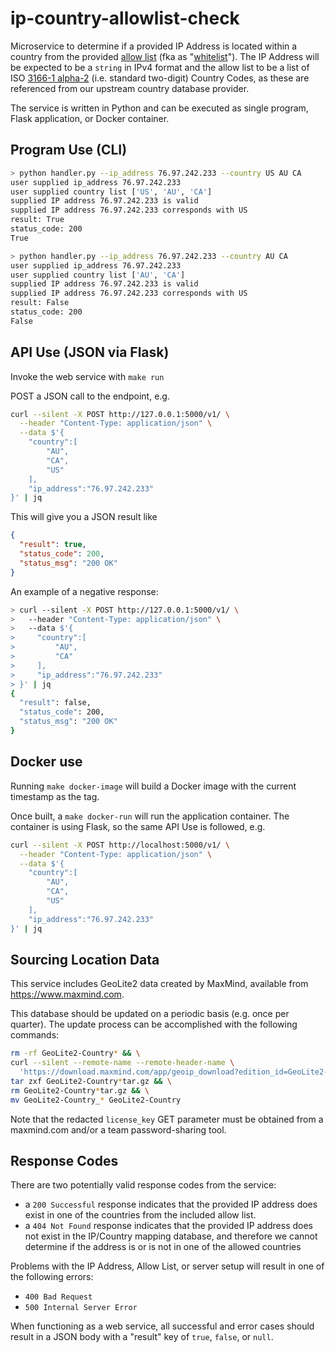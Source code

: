 # ip-country-allowlist-check

Microservice to determine if a provided IP Address is located within a country from the provided [allow list][1] (fka as "[whitelist][2]"). The IP Address will be expected to be a `string` in IPv4 format and the allow list to be a list of ISO [3166-1 alpha-2][3] (i.e. standard two-digit) Country Codes, as these are referenced from our upstream country database provider.

[1]: https://en.wikipedia.org/wiki/Whitelisting
[2]: https://www.ncsc.gov.uk/blog-post/terminology-its-not-black-and-white
[3]: https://en.wikipedia.org/wiki/ISO_3166-1_alpha-2

The service is written in Python and can be executed as single program, Flask application, or Docker container.

## Program Use (CLI)

```sh
> python handler.py --ip_address 76.97.242.233 --country US AU CA
user supplied ip_address 76.97.242.233
user supplied country list ['US', 'AU', 'CA']
supplied IP address 76.97.242.233 is valid
supplied IP address 76.97.242.233 corresponds with US
result: True
status_code: 200
True

> python handler.py --ip_address 76.97.242.233 --country AU CA
user supplied ip_address 76.97.242.233
user supplied country list ['AU', 'CA']
supplied IP address 76.97.242.233 is valid
supplied IP address 76.97.242.233 corresponds with US
result: False
status_code: 200
False
```

## API Use (JSON via Flask)

Invoke the web service with `make run`

POST a JSON call to the endpoint, e.g.
```sh
curl --silent -X POST http://127.0.0.1:5000/v1/ \
  --header "Content-Type: application/json" \
  --data $'{
    "country":[
        "AU",
        "CA",
        "US"
    ],
    "ip_address":"76.97.242.233"
}' | jq
```

This will give you a JSON result like

```json
{
  "result": true,
  "status_code": 200,
  "status_msg": "200 OK"
}
```

An example of a negative response:

```sh
> curl --silent -X POST http://127.0.0.1:5000/v1/ \
>   --header "Content-Type: application/json" \
>   --data $'{
>     "country":[
>         "AU",
>         "CA"
>     ],
>     "ip_address":"76.97.242.233"
> }' | jq
{
  "result": false,
  "status_code": 200,
  "status_msg": "200 OK"
}
```

## Docker use

Running `make docker-image` will build a Docker image with the current timestamp as the tag. 

Once built, a `make docker-run` will run the application container. The container is using Flask, so the same API Use is followed, e.g.

```sh
curl --silent -X POST http://localhost:5000/v1/ \
  --header "Content-Type: application/json" \
  --data $'{
    "country":[
        "AU",
        "CA",
        "US"
    ],
    "ip_address":"76.97.242.233"
}' | jq
```

## Sourcing Location Data

This service includes GeoLite2 data created by MaxMind, available from https://www.maxmind.com.

This database should be updated on a periodic basis (e.g. once per quarter). The update process can be accomplished with the following commands:

```sh
rm -rf GeoLite2-Country* && \
curl --silent --remote-name --remote-header-name \
  'https://download.maxmind.com/app/geoip_download?edition_id=GeoLite2-Country&license_key=[redacted]&suffix=tar.gz' && \
tar zxf GeoLite2-Country*tar.gz && \
rm GeoLite2-Country*tar.gz && \
mv GeoLite2-Country_* GeoLite2-Country
```

Note that the redacted `license_key` GET parameter must be obtained from a maxmind.com and/or a team password-sharing tool.


## Response Codes

There are two potentially valid response codes from the service:
* a `200 Successful` response indicates that the provided IP address does exist in one of the countries from the included allow list.
* a `404 Not Found` response indicates that the provided IP address does not exist in the IP/Country mapping database, and therefore we cannot determine if the address is or is not in one of the allowed countries

Problems with the IP Address, Allow List, or server setup will result in one of the following errors:
* `400 Bad Request`
* `500 Internal Server Error`

When functioning as a web service, all successful and error cases should result in a JSON body with a "result" key of `true`, `false`, or `null`.
